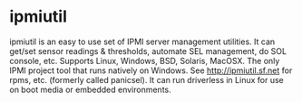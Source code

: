 # ipmiutil
ipmiutil is an easy to use set of IPMI server management utilities.  It can get/set sensor readings &amp; thresholds, automate SEL management, do SOL console, etc.  Supports Linux, Windows, BSD, Solaris, MacOSX.  The only IPMI project tool that runs natively on Windows.  See http://ipmiutil.sf.net for rpms, etc. (formerly called panicsel).  It can run driverless in Linux for use on boot media or embedded environments.
